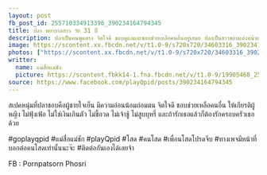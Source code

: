 ```yaml
---
layout: post
fb_post_id: 255710334913396_390234164794345
title: ปลา พยาบาลสาว วัย 31 ปี 
description: ปลาเป็นคนพูดตรง จิตใจดี ชอบดูแลและชอบช่วยเหลือคนอื่นอยู่เสมอ ปลาเป็นสาวชอบแต่งหน้าแต่งตัว ชอบแฟชั่น เวลาว่างก็ชอบไปออกกำลังกาย หรือไปเที่ยวทะเล ปลาบอกว่าเธอเป็นพยาบาลดูแลคนอื่นมาตลอด ก็อยากจะมีใครซักคนมาดูแลบ้าง
image: https://scontent.xx.fbcdn.net/v/t1.0-9/s720x720/34603316_390234144794347_2143319123155746816_n.jpg?_nc_cat=0&oh=837b12952563e2bf809325287c3cef71&oe=5BB0C686
photos: ["https://scontent.xx.fbcdn.net/v/t1.0-9/s720x720/34603316_390234144794347_2143319123155746816_n.jpg?_nc_cat=0&oh=837b12952563e2bf809325287c3cef71&oe=5BB0C686", "https://scontent.xx.fbcdn.net/v/t1.0-9/s720x720/34481360_390234008127694_1313837054261460992_n.jpg?_nc_cat=0&oh=858ed6ddf7d78fadc2f537c007371b80&oe=5B82DC45", "https://scontent.xx.fbcdn.net/v/t1.0-9/s720x720/34481543_390234048127690_7365669815136026624_n.jpg?_nc_cat=0&oh=52bf9efc70d84c2c750c6bfe902d4624&oe=5BB7CC93", "https://scontent.xx.fbcdn.net/v/t1.0-9/34711288_390234038127691_8971379334866534400_n.jpg?_nc_cat=0&oh=9c838605b1b1733c4a475ee6ce066470&oe=5B779E16"]
writter:
  name: แม่สื่อแม่ชัก
  picture: https://scontent.fbkk14-1.fna.fbcdn.net/v/t1.0-9/19905468_257990828018680_1300189550768818950_n.jpg?_nc_cat=0&_nc_eui2=AeEZYdQgaOxgXIKmVEoEITEVBssDPkrxbmLUT6aK5DSeA8Y-1PYGOZTFL0FWfIR0hQ5cHihf4g7Ra5vQGBfYiPRSpt5ItSofRQ7xR_A0K2VyyQ&oh=d4afec3688711fd3918544327ed0196f&oe=5B8BFCF9
source: https://www.facebook.com/playQpid/posts/390234164794345
---
```

สเปคหนุ่มที่ปลาชอบคือผู้ชายใจเย็น มีความอ่อนน้อมถ่อมตน จิตใจดี ชอบช่วยเหลือคนอื่น ให้เกียรติผู้หญิง ไม่ฟุ้งเฟ้อ ไม่ใช่เงินเกินตัว ไม่ขี้อวด ไม่เจ้าชู้ ไม่สูบบุหรี่ และถ้ารักเธอแล้วก็ต้องรักครอบครัวเธอด้วย

#goplayqpid #แม่สื่อแม่ชัก #playQpid #โสด #คนโสด #เพื่อนโสดโปรดจีบ #ทางเพจมีหน้าที่บอกต่อคนโสดเท่านั้นนะจ๊ะ #ติดต่อกันเองได้เลยจ้า

FB : Pornpatsorn Phosri

